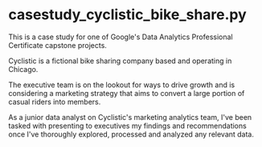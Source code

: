 # casestudy_cyclistic_bike_share.py


This is a case study for one of Google's Data Analytics Professional Certificate capstone projects.

Cyclistic is a fictional bike sharing company based and operating in Chicago.

The executive team is on the lookout for ways to drive growth and is considering a marketing strategy that aims to convert a large portion of casual riders into members.

As a junior data analyst on Cyclistic's marketing analytics team, I've been tasked with presenting to executives my findings and recommendations once I've thoroughly explored, processed and analyzed any relevant data.

